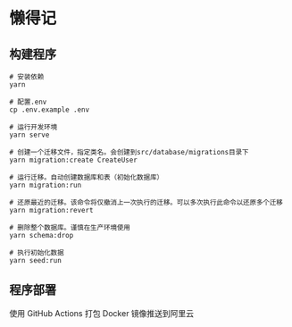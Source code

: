 # 懒得记

## 构建程序

```shell
# 安装依赖
yarn

# 配置.env
cp .env.example .env

# 运行开发环境
yarn serve

# 创建一个迁移文件，指定类名。会创建到src/database/migrations目录下
yarn migration:create CreateUser

# 运行迁移。自动创建数据库和表（初始化数据库）
yarn migration:run

# 还原最近的迁移。该命令将仅撤消上一次执行的迁移。可以多次执行此命令以还原多个迁移
yarn migration:revert

# 删除整个数据库。谨慎在生产环境使用
yarn schema:drop

# 执行初始化数据
yarn seed:run
```

## 程序部署

使用 GitHub Actions 打包 Docker 镜像推送到阿里云
